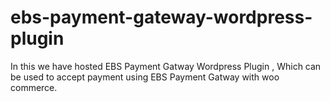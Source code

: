 ebs-payment-gateway-wordpress-plugin
====================================

In this we have hosted EBS Payment Gatway Wordpress Plugin , Which can be used to accept payment using EBS Payment Gatway with woo commerce.